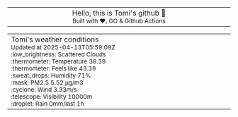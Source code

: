 
<div align="center">
<table>
<tbody>
<td align="center">
<img width="2000" height="0"><br>
Hello, this is Tomi's github 👋<br>
<sup>Built with ❤️, GO & Github Actions</sup><br>
<img width="2000" height="0">
</td>
</tbody>
</table>
</div>
<table>
<tbody>
<td align="left">
<img width="2000" height="0"><br>
Tomi's weather conditions<br>
<sup>Updated at 2025-04-13T05:59:09Z</sup><br>
<sup>:low_brightness: Scattered Clouds</sup><br>
<sup>:thermometer: Temperature 36.39 </sup><br>
<sup>:thermometer: Feels like 43.39</sup><br>
<sup>:sweat_drops: Humidity 71%</sup><br>
<sup>:mask: PM2.5 5.52 μg/m3</sup><br>
<sup>:cyclone: Wind 3.33m/s </sup><br>
<sup>:telescope: Visibility 10000m </sup><br>
<sup>:droplet: Rain 0mm/last 1h </sup><br>
<img width="2000" height="0">
</td>
<td align="left">
<img width="2000" height="0"><br>
<br>
<img width="2000" height="0">
</td>
</tbody>
</table>
</div>
    